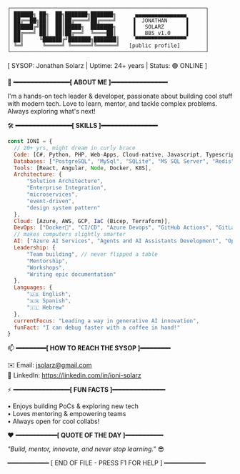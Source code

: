 ```
┌─────────────────────────────────────────────────────────────┐
│ ██████╗ ██╗  ██╗███████╗███████╗      ▄▄▄▄▄▄▄▄▄▄▄▄▄▄▄▄      │
│ ██╔══██╗██║  ██║██╔════╝██╔════╝     ▐  JONATHAN      ▌     │
│ ██████╔╝██║  ██║█████╗  ███████╗     ▐   SOLARZ       ▌     │
│ ██╔═══╝ ██║  ██║██╔══╝  ╚════██║     ▐   BBS v1.0     ▌     │
│ ██║     ╚██████╔╝███████╗███████║     ▀▀▀▀▀▀▀▀▀▀▀▀▀▀▀▀      │
│ ╚═╝      ╚═════╝ ╚══════╝╚══════╝   [public profile]        │
└─────────────────────────────────────────────────────────────┘
```

[ SYSOP: Jonathan Solarz | Uptime: 24+ years | Status: 🟢 ONLINE ]

🌟 **━━━━━━━━━━━━━━━[ ABOUT ME ]━━━━━━━━━━━━━━━**

I'm a hands-on tech leader & developer, passionate about building cool stuff with modern tech. Love to learn, mentor, and tackle complex problems. 
Always exploring what's next!

🛠️ **━━━━━━━━━━━━━━━[ SKILLS ]━━━━━━━━━━━━━━━**

```javascript
const IONI = {
  // 20+ yrs, might dream in curly brace
  Code: [C#, Python, PHP, Web-Apps, Cloud-native, Javascript, Typescript, HTML, CSS], 
  Databases: ["PostgreSQL", "MySql", "SQLite", "MS SQL Server", "Redis"],
  Tools: [React, Angular, Node, Docker, K8S],
  Architecture: {
      "Solution Architecture",
      "Enterprise Integration",
      "microservices",
      "event-driven",
      "design system pattern"
  },
  Cloud: [Azure, AWS, GCP, IaC (Bicep, Terraform)],
  DevOps: ["Docker🐳", "CI/CD", "Azure Devops", "GitHub Actions", "GitLab"],
  // makes computers slightly smarter
  AI: ["Azure AI Services", "Agents and AI Assistants Development", "OpenAI Technologies", "AI Ethics"], 
  Leadership: {
      "Team building", // never flipped a table
      "Mentorship",
      "Workshops",
      "Writing epic documentation"
  },
  Languages: {
      "🇺🇸 English",
      "🇦🇷 Spanish",
      "🇮🇱 Hebrew"
  },
  currentFocus: "Leading a way in generative AI innovation",
  funFact: "I can debug faster with a coffee in hand!"
}
```


📫 **━━━━━━━━[ HOW TO REACH THE SYSOP ]━━━━━━━━**

✉️ Email:     jsolarz@gmail.com  
🔗 LinkedIn:  https://linkedin.com/in/ioni-solarz

⚡ **━━━━━━━━━━━━━━━[ FUN FACTS ]━━━━━━━━━━━━━━**

• Enjoys building PoCs & exploring new tech  
• Loves mentoring & empowering teams  
• Always open for cool collabs!  

❤️ **━━━━━━━━━━━[ QUOTE OF THE DAY ]━━━━━━━━━━**

_"Build, mentor, innovate, and never stop learning."_ 😎

━━━━━━━━━━━ [ END OF FILE - PRESS F1 FOR HELP ] ━━━━━━━━━━━

